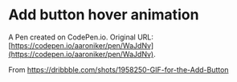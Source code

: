 # Add button hover animation

A Pen created on CodePen.io. Original URL: [https://codepen.io/aaroniker/pen/WaJdNv](https://codepen.io/aaroniker/pen/WaJdNv).

From https://dribbble.com/shots/1958250-GIF-for-the-Add-Button
